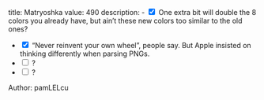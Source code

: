 title: Matryoshka
value: 490
description: - <input type="checkbox" checked onchange="((e)=>{e.target.checked = !e.target.checked})(event)"> One extra bit will double the 8 colors you already have, but ain’t these new colors too similar to the old ones?
- <input type="checkbox" checked onchange="((e)=>{e.target.checked = !e.target.checked})(event)"> “Never reinvent your own wheel”, people say. But Apple insisted on thinking differently when parsing PNGs.
- <input type="checkbox"  onchange="((e)=>{e.target.checked = !e.target.checked})(event)"> ?
- <input type="checkbox"  onchange="((e)=>{e.target.checked = !e.target.checked})(event)"> ?

Author: pamLELcu